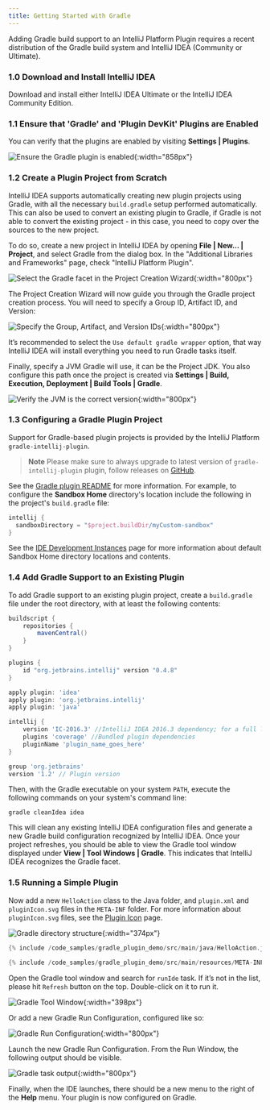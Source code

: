 ```yaml
---
title: Getting Started with Gradle
---
```


Adding Gradle build support to an IntelliJ Platform Plugin requires a recent distribution of the Gradle build system and IntelliJ IDEA (Community or Ultimate). 

### 1.0 Download and Install IntelliJ IDEA

Download and install either IntelliJ IDEA Ultimate or the IntelliJ IDEA Community Edition. 

### 1.1 Ensure that 'Gradle' and 'Plugin DevKit' Plugins are Enabled

You can verify that the plugins are enabled by visiting **Settings \| Plugins**. 

![Ensure the Gradle plugin is enabled](img/step0_gradle_enabled.png){:width="858px"}

### 1.2 Create a Plugin Project from Scratch

IntelliJ IDEA supports automatically creating new plugin projects using Gradle, with all the necessary `build.gradle` setup performed automatically. 
This can also be used to convert an existing plugin to Gradle, if Gradle is not able to convert the existing project - in this case, you need to copy over the sources to the new project. 

To do so, create a new project in IntelliJ IDEA by opening **File \| New... \| Project**, and select Gradle from the dialog box. 
In the "Additional Libraries and Frameworks" page, check "IntelliJ Platform Plugin".

![Select the Gradle facet in the Project Creation Wizard](img/step1_new_gradle_project.png){:width="800px"}

The Project Creation Wizard will now guide you through the Gradle project creation process. 
You will need to specify a Group ID, Artifact ID, and Version:

![Specify the Group, Artifact, and Version IDs](img/step2_group_artifact_version.png){:width="800px"}

It’s recommended to select the `Use default gradle wrapper` option, that way IntelliJ IDEA will install everything you need to run Gradle tasks itself. 

Finally, specify a JVM Gradle will use, it can be the Project JDK. 
You also configure this path once the project is created via **Settings \| Build, Execution, Deployment \| Build Tools \| Gradle**. 

![Verify the JVM is the correct version](img/step3_gradle_config.png){:width="800px"}

### 1.3 Configuring a Gradle Plugin Project
Support for Gradle-based plugin projects is provided by the IntelliJ Platform `gradle-intellij-plugin`. 

> **Note** Please make sure to always upgrade to latest version of `gradle-intellij-plugin` plugin, follow releases on [GitHub](https://github.com/JetBrains/gradle-intellij-plugin/releases). 

See the [Gradle plugin README](https://github.com/JetBrains/gradle-intellij-plugin/blob/master/README.md#gradle) for more information. 
For example, to configure the **Sandbox Home** directory's location include the following in the project's `build.gradle` file:
```groovy
intellij {
  sandboxDirectory = "$project.buildDir/myCustom-sandbox"
}
```
See the [IDE Development Instances](/basics/ide_development_instance.md) page for more information about default Sandbox Home directory locations and contents. 
 
### 1.4 Add Gradle Support to an Existing Plugin 

To add Gradle support to an existing plugin project, create a `build.gradle` file under the root directory, with at least the following contents:

```groovy
buildscript {
    repositories {
        mavenCentral()
    }
}

plugins {
    id "org.jetbrains.intellij" version "0.4.8"
}

apply plugin: 'idea'
apply plugin: 'org.jetbrains.intellij'
apply plugin: 'java'

intellij {
    version 'IC-2016.3' //IntelliJ IDEA 2016.3 dependency; for a full list of IntelliJ IDEA releases please see https://www.jetbrains.com/intellij-repository/releases
    plugins 'coverage' //Bundled plugin dependencies
    pluginName 'plugin_name_goes_here'
}

group 'org.jetbrains'
version '1.2' // Plugin version
```

Then, with the Gradle executable on your system `PATH`, execute the following commands on your system's command line:

```
gradle cleanIdea idea
```

This will clean any existing IntelliJ IDEA configuration files and generate a new Gradle build configuration recognized by IntelliJ IDEA. 
Once your project refreshes, you should be able to view the Gradle tool window displayed under **View \| Tool Windows \| Gradle**. 
This indicates that IntelliJ IDEA recognizes the Gradle facet. 

### 1.5 Running a Simple Plugin

Now add a new `HelloAction` class to the Java folder, and `plugin.xml` and `pluginIcon.svg` files in the `META-INF` folder. 
For more information about `pluginIcon.svg` files, see the [Plugin Icon](/basics/plugin_structure/plugin_icon_file.md) page. 

![Gradle directory structure](img/gradle_directory_structure.png){:width="374px"}

```java
{% include /code_samples/gradle_plugin_demo/src/main/java/HelloAction.java %}
```

```java
{% include /code_samples/gradle_plugin_demo/src/main/resources/META-INF/plugin.xml %}
```

Open the Gradle tool window and search for `runIde` task. 
If it’s not in the list, please hit `Refresh` button on the top. 
Double-click on it to run it.

![Gradle Tool Window](img/gradle_tasks_in_tool_window.png){:width="398px"}

Or add a new Gradle Run Configuration, configured like so:

![Gradle Run Configuration](img/gradle_run_config.png){:width="800px"}

Launch the new Gradle Run Configuration. 
From the Run Window, the following output should be visible. 

![Gradle task output](img/launched.png){:width="800px"}

Finally, when the IDE launches, there should be a new menu to the right of the **Help** menu. 
Your plugin is now configured on Gradle. 
